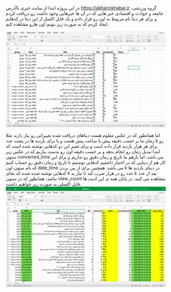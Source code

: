 در این پروژه ابتدا از سایت خبری باآدرس https://akharinkhabar.ir گروه ورزشی، جامعه و حوادث و اقتصادی خبر هایی که در آن ها خبرهایی وجود داشت رو دریافت کردم و برای هر دیتا نام مربوط به اون رو قرار دادم و یک فایل اکسل از این دیتا در کدهایم ایجاد کردم که به صورت زیر بتونم اون هارو مشاهده کنم.
<img src="https://github.com/Aliakbar-omidi/Scrap-project-and-data-analysis/blob/main/img-1.png">

اما همانطور که در عکس معلوم هست دیتاهای دریافت شده تغییراتی رو نیاز دارند مثلا زمان ما بر حسب دقیقه پیش یا ساعت پیش هست و یا برای بازدید ها در پشت عدد k رو برای هر هزار بازدید قرار داده است و برای تغییز این دو کدهایی نوشته شده است که ابتدا تبدیل زمان رو انجام بدهد و بر حسب دقیقه اون رو بدست بیاریم که در عکس زیر ستون converted_time می باشد، اما بازهم ما تاریخ و زمان دقیق رو نداریم و برای این کار هم از دیتایی که در اختیار داشتیم کدهایی نوشتیم تا تاریخ و زمان دقیق رو حساب کنیم که نام ستون اون date_time می باشد. همچنین برای از بین بردن k در دیتای بازدید ها کدهایی نوشته شده شده که بجای k عدد رو در هزار ضرب کند تا نیاز به k بعد از عدد نباشد، همانطور که در ستون view_count مشاهده می کنید. در پایان همه ی این ادیت ها فایل اکسلی به صورت زیر خواهیم داشت.
<img src="https://github.com/Aliakbar-omidi/Scrap-project-and-data-analysis/blob/main/img-2.png">
